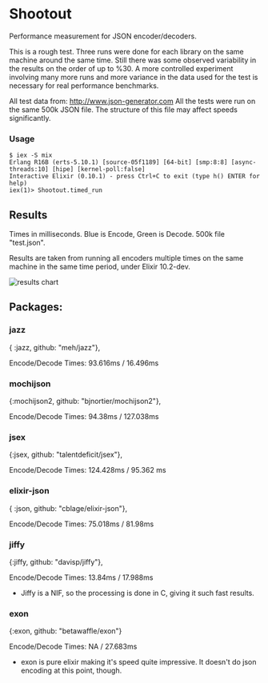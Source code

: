 # Shootout

Performance measurement for JSON encoder/decoders.

This is a rough test.  Three runs were done for each library on the same machine around the same time.  Still there was
some observed variability in the results on the order of up to %30.  A more controlled experiment involving many more runs 
and more variance in the data used for the test is necessary for real performance benchmarks. 

All test data from: http://www.json-generator.com  All the tests were run on the same 500k JSON file.  The structure of this 
file may affect speeds significantly. 

### Usage

	$ iex -S mix
	Erlang R16B (erts-5.10.1) [source-05f1189] [64-bit] [smp:8:8] [async-threads:10] [hipe] [kernel-poll:false]
	Interactive Elixir (0.10.1) - press Ctrl+C to exit (type h() ENTER for help)
	iex(1)> Shootout.timed_run

## Results
Times in milliseconds. Blue is Encode, Green is Decode. 500k file "test.json".

Results are taken from running all encoders multiple times on the same machine in the same time period, under Elixir 10.2-dev.

![results chart](https://raw.github.com/n1rvana/Shootout/master/chart.jpg "Results")

## Packages:

### jazz
{ :jazz, github: "meh/jazz"},

Encode/Decode Times:  93.616ms / 16.496ms

### mochijson
{:mochijson2, github: "bjnortier/mochijson2"},

Encode/Decode Times: 94.38ms / 127.038ms

### jsex
{:jsex, github: "talentdeficit/jsex"},

Encode/Decode Times: 124.428ms / 95.362 ms

### elixir-json
{ :json, github: "cblage/elixir-json"},

Encode/Decode Times: 75.018ms / 81.98ms

### jiffy
{:jiffy, github: "davisp/jiffy"},

Encode/Decode Times: 13.84ms / 17.988ms

- Jiffy is a NIF, so the processing is done in C, giving it such fast results.

### exon
{:exon, github: "betawaffle/exon"}

Encode/Decode Times:  NA / 27.683ms

- exon is pure elixir making it's speed quite impressive.  It doesn't do json encoding at this point, though.


